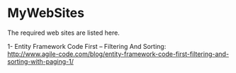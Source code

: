 MyWebSites
==========

The required web sites are listed here.

1- Entity Framework Code First – Filtering And Sorting:<br>
http://www.agile-code.com/blog/entity-framework-code-first-filtering-and-sorting-with-paging-1/
